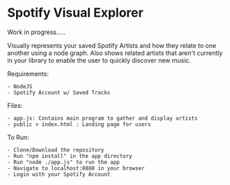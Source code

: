 # Spotify Visual Explorer

Work in progress.....

Visually represents your saved Spotify Artists and how they relate to one another using a node graph. Also shows related artists that aren't currently in your library to enable the user to quickly discover new music. 

Requirements:

	- NodeJS
	- Spotify Account w/ Saved Tracks

Files:
	
	- app.js: Contains main program to gather and display artists
	- public > index.html : Landing page for users

To Run:

	- Clone/Download the repository
	- Run "npm install" in the app directory
	- Run "node ./app.js" to run the app
	- Navigate to localhost:8888 in your browser
	- Login with your Spotify Account

